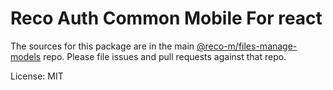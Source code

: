 # Reco Auth Common Mobile For react

The sources for this package are in the main [@reco-m/files-manage-models](http://src.devops.bitech.cn/framework/reco10.mobile.git) repo. Please file issues and pull requests against that repo.

License: MIT
